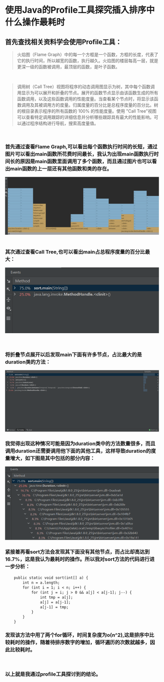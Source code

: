 # 使用Java的Profile工具探究插入排序中什么操作最耗时
## 首先查找相关资料学会使用Profile工具：
>火焰图（Flame Graph）中的每一个方框是一个函数，方框的长度，代表了它的执行时间，所以越宽的函数，执行越久。火焰图的楼层每高一层，就是更深一级的函数被调用，最顶层的函数，是叶子函数。

&nbsp;

> 调用树（Call Tree）视图将程序的动态调用图显示为树，其中每个函数调用显示为可以展开和折叠的节点。展开的函数节点显示由该函数生成的所有函数调用，以及这些函数调用的性能度量。当查看某个节点时，将显示该函数调用及其被调用方的度量。归属度量的百分比是总程序度量的百分比。树的根目录表示程序的所有函数的 100% 的性能度量。使用 "Call Tree"视图可以查看特定调用跟踪的详细信息并分析哪些跟踪具有最大的性能影响。可以通过程序结构进行导航，搜索高度量值。

&nbsp;
### 首先通过查看Flame Graph,可以看出每个函数执行时间的长短，通过图片可以看出main函数所花费时间最长，我认为出现main函数执行时间长的原因是main函数里面调用了多个函数，而且通过图片也可以看出main函数的上一层还有其他函数和类的存在。

![Flame graph](https://github.com/LiYu0105/se_homework/blob/master/images/Flame%20graph.png)
&nbsp;
### 其次通过查看Call Tree,也可以看出main占总程序度量的百分比最大：
![Call1](https://github.com/LiYu0105/se_homework/blob/master/images/Call1.png)

&nbsp;
### 将折叠节点展开以后发现main下面有许多节点，占比最大的是duration类的方法：
![Call2](https://github.com/LiYu0105/se_homework/blob/master/images/Call2.png)
### 我觉得出现这种情况可能是因为duration类中的方法数量很多，而且调用duration还需要调用他下面的其他工具，这样导致duration的度量增大，如下图是其中包括的部分内容：
![Call3](https://github.com/LiYu0105/se_homework/blob/master/images/Call3.png)
### 紧接着再看sort方法会发现其下面没有其他节点，而占比却高达到16.7%，这是我认为最耗时的操作。所以我对sort方法的代码进行进一步分析：
        public static void sort(int[] a) {
            int n = a.length;
            for (int i = 1; i < n; i++) {
                for (int j = i; j > 0 && a[j] < a[j-1]; j--) {
                    int tmp = a[j];
                    a[j] = a[j-1];
                    a[j-1] = tmp;
                }
            }
        }
### 发现该方法中用了两个for循环，时间复杂度为o(n^2),这是排序中比较耗时的操作，随着待排序数字的增加，循环遍历的次数就越多，因此比较耗时。
&nbsp;

### 以上就是我通过profile工具探讨到的结论。
